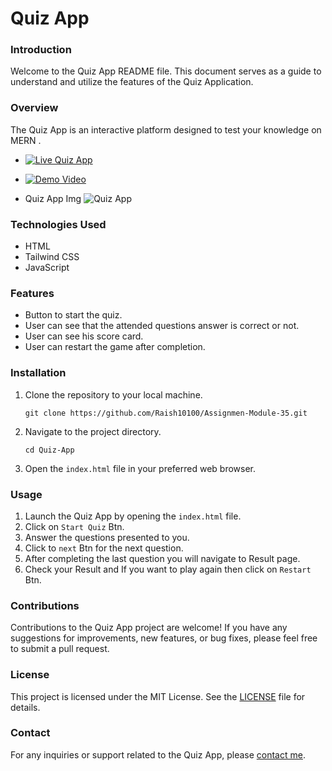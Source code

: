 # **Quiz App**

### Introduction
Welcome to the Quiz App README file. This document serves as a guide to understand and utilize the features of the Quiz Application.

### Overview
The Quiz App is an interactive platform designed to test your knowledge on MERN .

- [![Live Quiz App](https://img.shields.io/badge/Live_Quiz_App-Start_Now-blue?style=flat-square&logoWidth=0&logoHeight=40&labelFontSize=16)](https://mern-quiz-raishforge.netlify.app/)

- [![Demo Video](https://img.shields.io/badge/Overview_Video-Click_Here-red?style=flat-square&logoWidth=0&logoHeight=0&labelFontSize=16)](https://res.cloudinary.com/deodsnio3/video/upload/v1715655414/Quiz_App._yldcxx.mp4)

- Quiz App Img
     ![Quiz App](https://res.cloudinary.com/deodsnio3/image/upload/v1715660947/Quiz_app_thumbnail_oqfqp0.png)

### Technologies Used

- HTML
- Tailwind CSS
- JavaScript


### Features

- Button to start the quiz.
- User can see that the attended questions answer is correct or not.
- User can see his score card.
- User can restart the game after completion.


### Installation
1. Clone the repository to your local machine.
   ```
   git clone https://github.com/Raish10100/Assignmen-Module-35.git
   ```
2. Navigate to the project directory.
   ```
   cd Quiz-App
   ```
3. Open the `index.html` file in your preferred web browser.

### Usage
1. Launch the Quiz App by opening the `index.html` file.
2. Click on `Start Quiz` Btn.
3. Answer the questions presented to you.
4. Click to `next` Btn for the next question.
5. After completing the last question you will navigate to Result page.
6. Check your Result and If you want to play again then click on `Restart` Btn.

### Contributions
Contributions to the Quiz App project are welcome! If you have any suggestions for improvements, new features, or bug fixes, please feel free to submit a pull request.

### License
This project is licensed under the MIT License. See the [LICENSE]() file for details.

### Contact
For any inquiries or support related to the Quiz App, please [contact me](https://linktr.ee/Raish101001).


